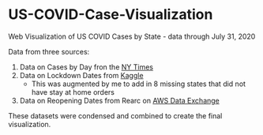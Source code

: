 # US-COVID-Case-Visualization
Web Visualization of US COVID Cases by State - data through July 31, 2020

Data from three sources:
1. Data on Cases by Day fron the [NY Times](https://github.com/nytimes/covid-19-data/blob/master/us-states.csv)
2. Data on Lockdown Dates from [Kaggle](https://www.kaggle.com/lin0li/us-lockdown-dates-dataset)
    - This was augmented by me to add in 8 missing states that did not have stay at home orders
3. Data on Reopening Dates from Rearc on [AWS Data Exchange](https://aws.amazon.com/marketplace/pp/COVID-19-United-States-Reopen-and-Shut-Down-Status/prodview-ejbvrkmiwc5so)

These datasets were condensed and combined to create the final visualization.
